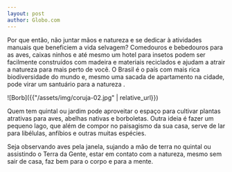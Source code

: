 ```yaml
---
layout: post
author: Globo.com
---
```

 
Por que então, não juntar mãos e natureza e se dedicar à atividades manuais que beneficiem a vida selvagem? Comedouros e bebedouros para as aves, caixas ninhos e até mesmo um hotel para insetos podem ser facilmente construídos com madeira e materiais reciclados e ajudam a atrair a natureza para mais perto de você. O Brasil é o país com mais rica biodiversidade do mundo e, mesmo uma sacada de apartamento na cidade, pode virar um santuário para a natureza .


![Borb]({{"/assets/img/coruja-02.jpg" | relative_url}})  


Quem tem quintal ou jardim pode aproveitar o espaço para cultivar plantas atrativas para aves, abelhas nativas e borboletas. Outra ideia é fazer um pequeno lago, que além de compor no paisagismo da sua casa, serve de lar para libélulas, anfíbios e outras muitas espécies.

Seja observando aves pela janela, sujando a mão de terra no quintal ou assistindo o Terra da Gente, estar em contato com a natureza, mesmo sem sair de casa, faz bem para o corpo e para a mente.